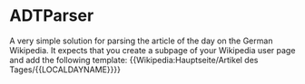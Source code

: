 ADTParser
=========

A very simple solution for parsing the article of the day on the German Wikipedia.
It expects that you create a subpage of your Wikipedia user page and add the following template:
    {{Wikipedia:Hauptseite/Artikel des Tages/{{LOCALDAYNAME}}}}
